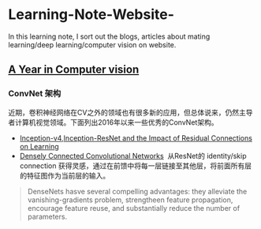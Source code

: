 # Learning-Note-Website-
In this learning note, I sort out the blogs, articles about mating learning/deep learning/computer vision on website.

## [A Year in Computer vision](www.themtank.org/pdfs/AyearofComputerVisionPDF.pdf)

### ConvNet 架构
近期，卷积神经网络在CV之外的领域也有很多新的应用，但总体说来，仍然主导者计算机视觉领域。下面列出2016年以来一些优秀的ConvNet架构。
- [Inception-v4,Inception-ResNet and the Impact of Residual Connections on Learning](http://arxiv.org/pdf/1602.07261v2.pdf)
- [Densely Connected Convolutional Networks](http://arxiv.org/pdf/1608.06993v3)
  从ResNet的 identity/skip connection 获得灵感，通过在前馈中将每一层链接至其他层，将前面所有层的特征图作为当前层的输入。
> DenseNets hasve several compelling advantages: they alleviate the vanishing-gradients problem, strengtheen feature propagation, encourage feature reuse, and substantially reduce the number of parameters.


